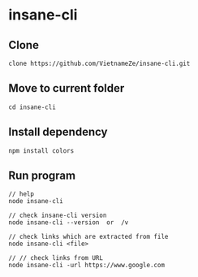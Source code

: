 # insane-cli

## Clone
```
clone https://github.com/VietnameZe/insane-cli.git
```

## Move to current folder
```
cd insane-cli
```

## Install dependency
```
npm install colors
```

## Run program
```
// help
node insane-cli

// check insane-cli version
node insane-cli --version  or  /v

// check links which are extracted from file
node insane-cli <file>

// // check links from URL
node insane-cli -url https://www.google.com

```
